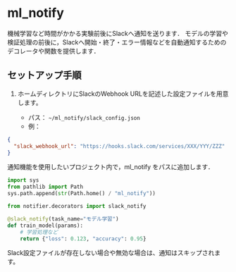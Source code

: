# ml_notify

機械学習など時間がかかる実験前後にSlackへ通知を送ります．
モデルの学習や検証処理の前後に，Slackへ開始・終了・エラー情報などを自動通知するためのデコレータや関数を提供します．

## セットアップ手順

1. ホームディレクトリにSlackのWebhook URLを記述した設定ファイルを用意します。

   - パス： `~/ml_notify/slack_config.json`
   - 例：

```json
{
  "slack_webhook_url": "https://hooks.slack.com/services/XXX/YYY/ZZZ"
}
```

通知機能を使用したいプロジェクト内で，ml_notify をパスに追加します．

```python
import sys
from pathlib import Path
sys.path.append(str(Path.home() / "ml_notify"))

from notifier.decorators import slack_notify

@slack_notify(task_name="モデル学習")
def train_model(params):
    # 学習処理など
    return {"loss": 0.123, "accuracy": 0.95}
```

Slack設定ファイルが存在しない場合や無効な場合は、通知はスキップされます。